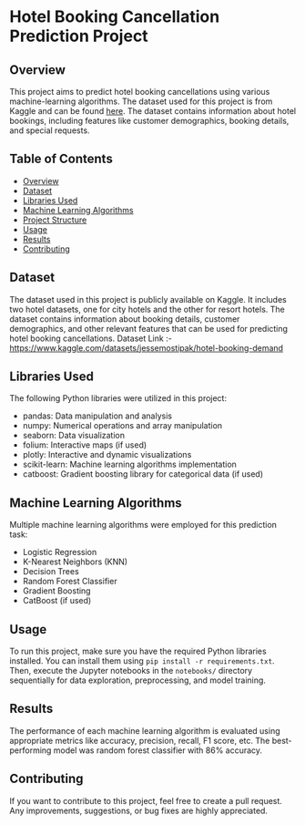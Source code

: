 # Hotel Booking Cancellation Prediction Project

## Overview
This project aims to predict hotel booking cancellations using various machine-learning algorithms. The dataset used for this project is from Kaggle and can be found [here](https://www.kaggle.com/datasets/jessemostipak/hotel-booking-demand). The dataset contains information about hotel bookings, including features like customer demographics, booking details, and special requests.

## Table of Contents
- [Overview](#overview)
- [Dataset](#dataset)
- [Libraries Used](#libraries-used)
- [Machine Learning Algorithms](#machine-learning-algorithms)
- [Project Structure](#project-structure)
- [Usage](#usage)
- [Results](#results)
- [Contributing](#contributing)


## Dataset
The dataset used in this project is publicly available on Kaggle. It includes two hotel datasets, one for city hotels and the other for resort hotels. The dataset contains information about booking details, customer demographics, and other relevant features that can be used for predicting hotel booking cancellations.
Dataset Link :- https://www.kaggle.com/datasets/jessemostipak/hotel-booking-demand

## Libraries Used
The following Python libraries were utilized in this project:
- pandas: Data manipulation and analysis
- numpy: Numerical operations and array manipulation
- seaborn: Data visualization
- folium: Interactive maps (if used)
- plotly: Interactive and dynamic visualizations
- scikit-learn: Machine learning algorithms implementation
- catboost: Gradient boosting library for categorical data (if used)

## Machine Learning Algorithms
Multiple machine learning algorithms were employed for this prediction task:
- Logistic Regression
- K-Nearest Neighbors (KNN)
- Decision Trees
- Random Forest Classifier
- Gradient Boosting
- CatBoost (if used)

## Usage
To run this project, make sure you have the required Python libraries installed. You can install them using `pip install -r requirements.txt`. Then, execute the Jupyter notebooks in the `notebooks/` directory sequentially for data exploration, preprocessing, and model training.

## Results
The performance of each machine learning algorithm is evaluated using appropriate metrics like accuracy, precision, recall, F1 score, etc. The best-performing model was random forest classifier with 86% accuracy.

## Contributing
If you want to contribute to this project, feel free to create a pull request. Any improvements, suggestions, or bug fixes are highly appreciated.



